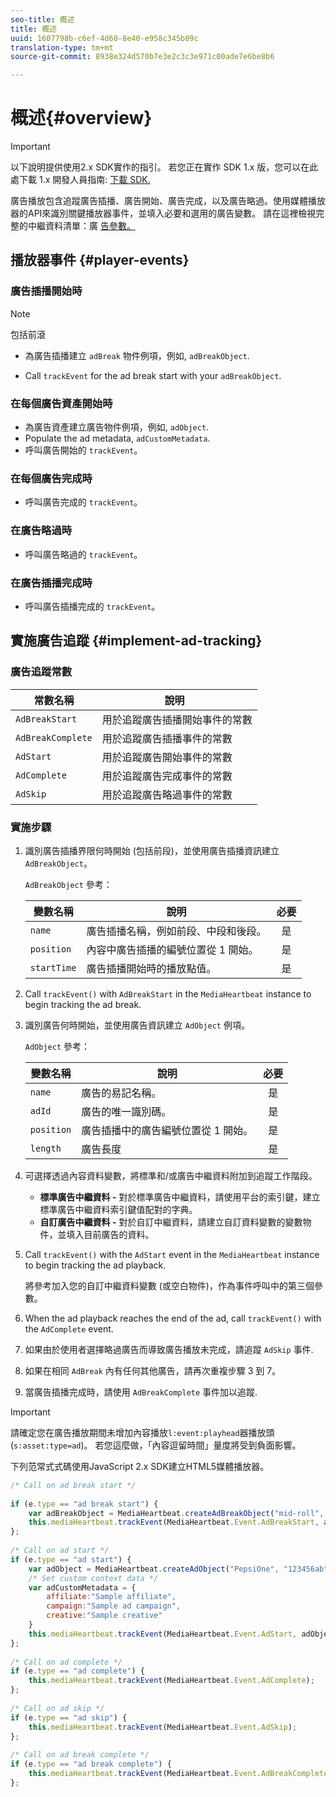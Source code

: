 ```yaml
---
seo-title: 概述
title: 概述
uuid: 1607798b-c6ef-4d60-8e40-e958c345b09c
translation-type: tm+mt
source-git-commit: 8938e324d570b7e3e2c3c3e971c00ade7e6be8b6

---
```



# 概述{#overview}

>[!IMPORTANT]
>
>以下說明提供使用2.x SDK實作的指引。 若您正在實作 SDK 1.x 版，您可以在此處下載 1.x 開發人員指南: [下載 SDK.](/help/sdk-implement/download-sdks.md)

廣告播放包含追蹤廣告插播、廣告開始、廣告完成，以及廣告略過。使用媒體播放器的API來識別關鍵播放器事件，並填入必要和選用的廣告變數。 請在這裡檢視完整的中繼資料清單：廣 [告參數。](/help/metrics-and-metadata/ad-parameters.md)

## 播放器事件 {#player-events}


### 廣告插播開始時

>[!NOTE]
>包括前滾

* 為廣告插播建立 `adBreak` 物件例項，例如, `adBreakObject`.

* Call `trackEvent` for the ad break start with your `adBreakObject`.

### 在每個廣告資產開始時

* 為廣告資產建立廣告物件例項，例如, `adObject`.
* Populate the ad metadata, `adCustomMetadata`.
* 呼叫廣告開始的 `trackEvent`。

### 在每個廣告完成時

* 呼叫廣告完成的 `trackEvent`。

### 在廣告略過時

* 呼叫廣告略過的 `trackEvent`。

### 在廣告插播完成時

* 呼叫廣告插播完成的 `trackEvent`。

## 實施廣告追蹤 {#implement-ad-tracking}

### 廣告追蹤常數

| 常數名稱 | 說明   |
|---|---|
| `AdBreakStart` | 用於追蹤廣告插播開始事件的常數 |
| `AdBreakComplete` | 用於追蹤廣告插播事件的常數 |
| `AdStart` | 用於追蹤廣告開始事件的常數 |
| `AdComplete` | 用於追蹤廣告完成事件的常數 |
| `AdSkip` | 用於追蹤廣告略過事件的常數 |

### 實施步驟

1. 識別廣告插播界限何時開始 (包括前段)，並使用廣告插播資訊建立 `AdBreakObject`。

   `AdBreakObject` 參考：

   | 變數名稱 | 說明 | 必要 |
   | --- | --- | :---: |
   | `name` | 廣告插播名稱，例如前段、中段和後段。 | 是 |
   | `position` | 內容中廣告插播的編號位置從 1 開始。 | 是 |
   | `startTime` | 廣告插播開始時的播放點值。 | 是 |

1. Call `trackEvent()` with `AdBreakStart` in the `MediaHeartbeat` instance to begin tracking the ad break.

1. 識別廣告何時開始，並使用廣告資訊建立 `AdObject` 例項。

   `AdObject` 參考：

   | 變數名稱 | 說明 | 必要 |
   | --- | --- | :---: |
   | `name` | 廣告的易記名稱。 | 是 |
   | `adId` | 廣告的唯一識別碼。 | 是 |
   | `position` | 廣告插播中的廣告編號位置從 1 開始。 | 是 |
   | `length` | 廣告長度 | 是 |

1. 可選擇透過內容資料變數，將標準和/或廣告中繼資料附加到追蹤工作階段。

   * **標準廣告中繼資料 -** 對於標準廣告中繼資料，請使用平台的索引鍵，建立標準廣告中繼資料索引鍵值配對的字典。
   * **自訂廣告中繼資料 -** 對於自訂中繼資料，請建立自訂資料變數的變數物件，並填入目前廣告的資料。

1. Call `trackEvent()` with the `AdStart` event in the `MediaHeartbeat` instance to begin tracking the ad playback.

   將參考加入您的自訂中繼資料變數 (或空白物件)，作為事件呼叫中的第三個參數。

1. When the ad playback reaches the end of the ad, call `trackEvent()` with the `AdComplete` event.

1. 如果由於使用者選擇略過廣告而導致廣告播放未完成，請追蹤 `AdSkip` 事件.
1. 如果在相同 `AdBreak` 內有任何其他廣告，請再次重複步驟 3 到 7。
1. 當廣告插播完成時，請使用 `AdBreakComplete` 事件加以追蹤.

>[!IMPORTANT]
>
>請確定您在廣告播放期間未增加內容播放`l:event:playhead`器播放頭(`s:asset:type=ad`)。 若您這麼做，「內容逗留時間」量度將受到負面影響。

下列范常式式碼使用JavaScript 2.x SDK建立HTML5媒體播放器。

```js
/* Call on ad break start */ 
 
if (e.type == "ad break start") { 
    var adBreakObject = MediaHeartbeat.createAdBreakObject("mid-roll", 2, 500); 
    this.mediaHeartbeat.trackEvent(MediaHeartbeat.Event.AdBreakStart, adBreakObject); 
}; 
 
/* Call on ad start */ 
if (e.type == "ad start") { 
    var adObject = MediaHeartbeat.createAdObject("PepsiOne", "123456ab", 1, 30); 
    /* Set custom context data */ 
    var adCustomMetadata = { 
        affiliate:"Sample affiliate", 
        campaign:"Sample ad campaign", 
        creative:"Sample creative" 
    } 
    this.mediaHeartbeat.trackEvent(MediaHeartbeat.Event.AdStart, adObject, adCustomMetadata); 
}; 
 
/* Call on ad complete */ 
if (e.type == "ad complete") { 
    this.mediaHeartbeat.trackEvent(MediaHeartbeat.Event.AdComplete); 
}; 
 
/* Call on ad skip */ 
if (e.type == "ad skip") { 
    this.mediaHeartbeat.trackEvent(MediaHeartbeat.Event.AdSkip); 
}; 
     
/* Call on ad break complete */ 
if (e.type == "ad break complete") { 
    this.mediaHeartbeat.trackEvent(MediaHeartbeat.Event.AdBreakComplete); 
}; 
```

